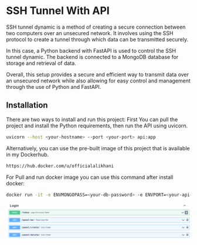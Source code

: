 # SSH Tunnel With API

SSH tunnel dynamic is a method of creating a secure connection between two computers over an unsecured network. It involves using the SSH protocol to create a tunnel through which data can be transmitted securely.

In this case, a Python backend with FastAPI is used to control the SSH tunnel dynamic. The backend is connected to a MongoDB database for storage and retrieval of data.

Overall, this setup provides a secure and efficient way to transmit data over an unsecured network while also allowing for easy control and management through the use of Python and FastAPI.

## Installation

There are two ways to install and run this project: 
First You can pull the project and install the Python requirements, then run the API using uvicorn. 

```bash
uvicorn --host <your-hostname> --port <your-port> api:app 
```

Alternatively, you can use the pre-built image of this project that is available in my Dockerhub.


```bash
https://hub.docker.com/u/officialalikhani
```

For Pull and run docker image you can use this command after install docker:
```bash
docker run -it -e ENVMONGOPASS=<your-db-password> -e ENVPORT=<your-api-port> -e ENVUSER=<your username> -e ENVPASS=<your password> -p <container-port>:<your-api-port> officialalikhani/ssh_api:latest

```
<img src="preview/login.png" alt="Alt text">


